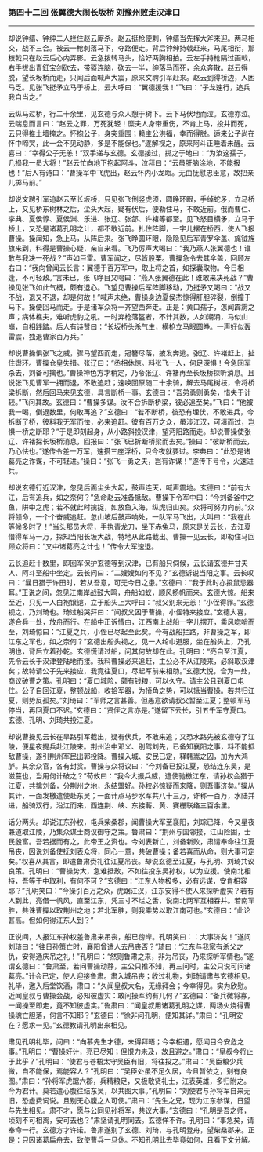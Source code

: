 ### 第四十二回 张翼德大闹长坂桥 刘豫州败走汉津口
---

却说钟缙、钟绅二人拦住赵云厮杀。赵云挺枪便刺，钟缙当先挥大斧来迎。两马相交，战不三合。被云一枪刺落马下，夺路便走。背后钟绅持戟赶来，马尾相衔，那枝戟只在赵云后心内弄影。云急拨转马头，恰好两胸相拍。云左手持枪隔过画戟，右手拔出青釭宝剑砍去，带盔连脑，砍去一半，绅落马而死，余众奔散。赵云得脱，望长坂桥而走，只闻后面喊声大震，原来文聘引军赶来。赵云到得桥边，人困马乏。见张飞挺矛立马于桥上，云大呼曰：“翼德援我！”飞曰：“子龙速行，追兵我自当之。”  

云纵马过桥，行二十余里，见玄德与众人憩于树下。云下马伏地而泣。玄德亦泣。云喘息而言曰：“赵云之罪，万死犹轻！糜夫人身带重伤，不肯上马，投井而死，云只得推土墙掩之。怀抱公子，身突重围；赖主公洪福，幸而得脱。适来公子尚在怀中啼哭，此一会不见动静，多是不能保也。”遂解视之，原来阿斗正睡着未醒。云喜曰：“幸得公子无恙！”双手递与玄德。玄德接过，掷之于地曰：“为汝这孺子，几损我一员大将！”赵云忙向地下抱起阿斗，泣拜曰：“云虽肝脑涂地，不能报也！”后人有诗曰：“曹操军中飞虎出，赵云怀内小龙眠。无由抚慰忠臣意，故把亲儿掷马前。”  

却说文聘引军追赵云至长坂桥，只见张飞倒竖虎须，圆睁环眼，手绰蛇矛，立马桥上，又见桥东树林之后，尘头大起，疑有伏后，便勒住马，不敢近前。俄而曹仁、李典、夏侯惇、夏侯渊、乐进、张辽、张郃、许褚等都至。见飞怒目横矛，立马于桥上，又恐是诸葛孔明之计，都不敢近前。扎住阵脚，一字儿摆在桥西，使人飞报曹操。操闻知，急上马，从阵后来。张飞睁圆环眼，隐隐见后军青罗伞盖、旄钺旌旗来到，料得是曹操心疑，亲自来看。飞乃厉声大喝曰：“我乃燕人张翼德也！谁敢与我决一死战？”声如巨雷。曹军闻之，尽皆股栗。曹操急令去其伞盖，回顾左右曰：“我向曾闻云长言：翼德于百万军中，取上将之首，如探囊取物。今日相逢，不可轻敌。”言未已，张飞睁目又喝曰：“燕人张翼德在此！谁敢来决死战？”曹操见张飞如此气概，颇有退心。飞望见曹操后军阵脚移动，乃挺矛又喝曰：“战又不战，退又不退，却是何故！”喊声未绝，曹操身边夏侯杰惊得肝胆碎裂，倒撞于马下。操便回马而走。于是诸军众将一齐望西奔走。正是：黄口孺子，怎闻霹雳之声；病体樵夫，难听虎豹之吼。一时弃枪落盔者，不计其数，人如潮涌，马似山崩，自相践踏。后人有诗赞曰：“长坂桥头杀气生，横枪立马眼圆睁。一声好似轰雷震，独退曹家百万兵。”  

却说曹操惧张飞之威，骤马望西而走，冠簪尽落，披发奔逃。张辽、许褚赶上，扯住辔环。曹操仓皇失措。张辽曰：“丞相休惊。料张飞一人，何足深惧！今急回军杀去，刘备可擒也。”曹操神色方才稍定，乃令张辽、许褚再至长坂桥探听消息。且说张飞见曹军一拥而退，不敢追赶；速唤回原随二十余骑，解去马尾树枝，令将桥梁拆断，然后回马来见玄德，具言断桥一事。玄德曰：“吾弟勇则勇矣，惜失于计较。”飞问其故。玄德曰：“曹操多谋。汝不合拆断桥梁，彼必追至矣。”飞曰：“他被我一喝，倒退数里，何敢再追？”玄德曰：“若不断桥，彼恐有埋伏，不敢进兵，今拆断了桥，彼料我无军而怯，必来追赶。彼有百万之众，虽涉江汉，可填而过，岂惧一桥之断耶？”于是即刻起身，从小路斜投汉津，望沔阳路而走。却说曹操使张辽、许褚探长坂桥消息，回报曰：“张飞已拆断桥梁而去矣。”操曰：“彼断桥而去，乃心怯也。”遂传令差一万军，速搭三座浮桥，只今夜就要过。李典曰：“此恐是诸葛亮之诈谋，不可轻进。”操曰：“张飞一勇之夫，岂有诈谋！”遂传下号令，火速进兵。  

却说玄德行近汉津，忽见后面尘头大起，鼓声连天，喊声震地。玄德曰：“前有大江，后有追兵，如之奈何？”急命赵云准备抵敌。曹操下令军中曰：“今刘备釜中之鱼，阱中之虎；若不就此时擒捉，如放鱼入海，纵虎归山矣。众将可努力向前。”众将领命，一个个奋威追赶。忽山坡后鼓声响处，一队军马飞出，大叫曰：“我在此等候多时了！”当头那员大将，手执青龙刀，坐下赤兔马，原来是关云长，去江夏借得军马一万，探知当阳长坂大战，特地从此路截出。曹操一见云长，即勒住马回顾众将曰：“又中诸葛亮之计也！”传令大军速退。  

云长追赶十数里，即回军保护玄德等到汉津，已有船只伺候，云长请玄德并甘夫人、阿斗至船中坐定。云长问曰：“二嫂嫂如何不见？”玄德诉说当阳之事。云长叹曰：“曩日猎于许田时，若从吾意，可无今日之患。”玄德曰：“我于此时亦投鼠忌器耳。”正说之间，忽见江南岸战鼓大鸣，舟船如蚁，顺风扬帆而来。玄德大惊。船来至近，只见一人白袍银铠，立于船头上大呼曰：“叔父别来无恙！”小侄得罪。”玄德视之，乃刘琦也。琦过船哭拜曰：“闻叔父困于曹操，小侄特来接应。”玄德大喜，遂合兵一处，放舟而行。在船中正诉情由，江西南上战船一字儿摆开，乘风唿哨而至，刘琦惊曰：“江夏之兵，小侄已尽起至此矣。今有战船拦路，非曹操之军，即江东之军也，如之奈何？”玄德出船头视之，见一人纶巾道服，坐在船头上，乃孔明也，背后立着孙乾。玄德慌请过船，问其何故却在此。孔明曰：“亮自至江夏，先令云长于汉津登陆地而接。我料曹操必来追赶，主公必不从江陵来，必斜取汉津矣；故特请公子先来接应，我竟往夏口，尽起军前来相助。”玄德大悦，合为一处，商议破曹之策。孔明曰：“夏口城险，颇有钱粮，可以久守。请主公且到夏口屯住。公子自回江夏，整顿战船，收拾军器，为掎角之势，可以抵当曹操。若共归江夏，则势反孤矣。”刘琦曰：“军师之言甚善。但愚意欲请叔父暂至江夏；整顿军马停当，再回夏口不迟。”玄德曰：“贤侄之言亦是。”遂留下云长，引五千军守夏口。玄德、孔明、刘琦共投江夏。  

却说曹操见云长在旱路引军截出，疑有伏兵，不敢来追；又恐水路先被玄德夺了江陵，便星夜提兵赴江陵来。荆州治中邓义、别驾刘先，已备知襄阳之事，料不能抵敌曹操，遂引荆州军民出郭投降。曹操入城、安民已定，释韩嵩之囚，加为大鸿胪。其余众官，各有封赏。曹操与众将议曰：“今刘备已投江夏，恐结连东吴，是滋蔓也，当用何计破之？”荀攸曰：“我今大振兵威，遣使驰檄江东，请孙权会猎于江夏，共擒刘备，分荆州之地，永结盟好。孙权必惊疑而来降，则吾事济矣。”操从其计，一面发檄遣使赴东吴；一面计点马步水军共八十三万，诈称一百万，水陆并进，船骑双行，沿江而来，西连荆、峡、东接蕲、黄、赛栅联络三百余里。  

话分两头。却说江东孙权，屯兵柴桑郡，闻曹操大军至襄阳，刘琮已降，今又星夜兼道取江陵，乃集众谋士商议御守之策。鲁肃曰：“荆州与国邻接，江山险固，士民殷富。吾若据而有之，此帝王之资也。今刘表新亡，刘备新败，肃请奉命往江夏吊丧，因说刘备使抚刘表众将，同心一意，共破曹操；备若喜而从命，则大事可定矣。”权喜从其言，即遣鲁肃赍礼往江夏吊丧。却说玄德至江夏，与孔明、刘琦共议良策。孔明曰：“曹操势大，急难抵敌，不如往投东吴孙权，以为应援。使南北相持，吾等于中取利，有何不可？”玄德曰：“江东人物极多，必有远谋，安肯相容耶？”孔明笑曰：“今操引百万之众，虎踞江汉，江东安得不使人来探听虚实？若有人到此，亮借一帆风，直至江东，凭三寸不烂之舌，说南北两军互相吞并。若南军胜，共诛曹操以取荆州之地；若北军胜，则我乘势以取江南可也。”玄德曰：“此论甚高。但如何得江东人到？”  

正说间，人报江东孙权差鲁肃来吊丧，船已傍岸。孔明笑曰：：大事济矣！”遂问刘琦曰：“往日孙策亡时，襄阳曾遣人去吊丧否？”琦曰：“江东与我家有杀父之仇，安得通庆吊之礼！”孔明曰：“然则鲁肃之来，非为吊丧，乃来探听军情也。”遂谓玄德曰：“鲁肃至，若问曹操动静，主公只推不知，再三问时，主公只说可问诸葛亮。”计会已定，使人迎接鲁肃。肃入城吊丧；收过礼物，刘琦请肃与玄德相见。礼毕，邀入后堂饮酒，肃曰：“久闻皇叔大名，无缘拜会；今幸得见。实为欣慰。近闻皇叔与曹操会战，必知彼虚实：敢问操军约有几何？”玄德曰：“备兵微将寡，一闻操至即走，竟不知彼虚实。”鲁肃曰：“闻皇叔用诸葛孔明之谋，两场火烧得曹操魂亡胆落，何言不知耶？”玄德曰：“徐非问孔明，便知其详。”肃曰：“孔明安在？愿求一见。”玄德教请孔明出来相见。  

肃见孔明礼毕，问曰：“向慕先生才德，未得拜晤；今幸相遇，愿闻目今安危之事。”孔明曰：“曹操奸计，亮已尽知；但恨力未及，故且避之。”肃曰：“皇叔今将止于此乎？”孔明曰：“使君与苍梧太守吴臣有旧，将往投之。”肃曰：“吴臣粮少兵微，自不能保，焉能容人？”孔明曰：“吴臣处虽不足久居，今且暂依之，别有良图。”肃曰：“孙将军虎踞六郡，兵精粮足，又极敬贤礼士，江表英雄，多归附之。今为君计。莫若遣心腹往结东吴，以共图大事。”孔明曰：“刘使君与孙将军自来无旧，恐虚费词说。且别无心腹之人可使。”肃曰：“先生之兄，现为江东参谋，日望与先生相见。肃不才，愿与公同见孙将军，共议大事。”玄德曰：“孔明是吾之师，顷刻不可相离，安可去也？”肃坚请孔明同去。玄德佯不许。孔明曰：“事急矣，请奉命一行。玄德方才许诺。鲁肃遂别了玄德、刘琦，与孔明登舟，望柴桑郡来。正是：只因诸葛扁舟去，致使曹兵一旦休。不知孔明此去毕竟如何，且看下文分解。  
